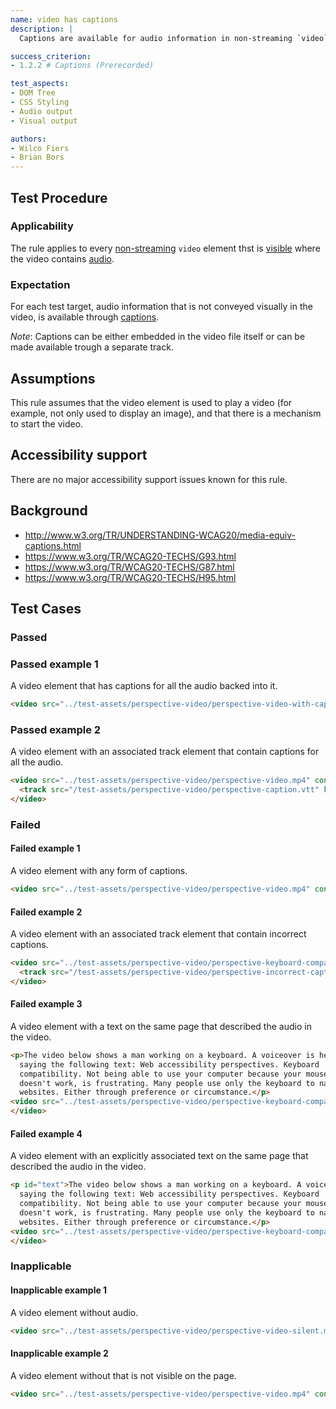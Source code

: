```yaml
---
name: video has captions
description: |
  Captions are available for audio information in non-streaming `video` elements.

success_criterion:
- 1.2.2 # Captions (Prerecorded)

test_aspects:
- DOM Tree
- CSS Styling
- Audio output
- Visual output

authors:
- Wilco Fiers
- Brian Bors
---
```


## Test Procedure

### Applicability

The rule applies to every [non-streaming](#non-streaming) `video` element thst is [visible](#visible) where the video contains [audio](#audio).

### Expectation

For each test target, audio information that is not conveyed visually in the video, is available through [captions](#captions).

*Note*: Captions can be either embedded in the video file itself or can be made available trough a separate track.

## Assumptions

This rule assumes that the video element is used to play a video (for example, not only used to display an  image), and that there is a mechanism to start the video.

## Accessibility support

There are no major accessibility support issues known for this rule.

## Background

- http://www.w3.org/TR/UNDERSTANDING-WCAG20/media-equiv-captions.html
- https://www.w3.org/TR/WCAG20-TECHS/G93.html
- https://www.w3.org/TR/WCAG20-TECHS/G87.html
- https://www.w3.org/TR/WCAG20-TECHS/H95.html

## Test Cases

### Passed

### Passed example 1

A video element that has captions for all the audio backed into it.

```html
<video src="../test-assets/perspective-video/perspective-video-with-captions.mp4" controls></video>
```

### Passed example 2

A video element with an associated track element that contain captions for all the audio.

```html
<video src="../test-assets/perspective-video/perspective-video.mp4" controls>
  <track src="/test-assets/perspective-video/perspective-caption.vtt" kind="captions">
</video>
```

### Failed

#### Failed example 1

A video element with any form of captions.

```html
<video src="../test-assets/perspective-video/perspective-video.mp4" controls></video>
```

#### Failed example 2

A video element with an associated track element that contain incorrect captions.

```html
<video src="../test-assets/perspective-video/perspective-keyboard-compatibility-video.mp4" controls>
  <track src="/test-assets/perspective-video/perspective-incorrect-caption.vtt" kind="captions">
</video>
```

#### Failed example 3

A video element with a text on the same page that described the audio in the video.

```html
<p>The video below shows a man working on a keyboard. A voiceover is heard 
  saying the following text: Web accessibility perspectives. Keyboard 
  compatibility. Not being able to use your computer because your mouse 
  doesn't work, is frustrating. Many people use only the keyboard to navigate 
  websites. Either through preference or circumstance.</p>
<video src="../test-assets/perspective-video/perspective-keyboard-compatibility-video.mp4" controls>
</video>
```

#### Failed example 4

A video element with an explicitly associated text on the same page that described the audio in the video.

```html
<p id="text">The video below shows a man working on a keyboard. A voiceover is heard 
  saying the following text: Web accessibility perspectives. Keyboard 
  compatibility. Not being able to use your computer because your mouse 
  doesn't work, is frustrating. Many people use only the keyboard to navigate 
  websites. Either through preference or circumstance.</p>
<video src="../test-assets/perspective-video/perspective-keyboard-compatibility-video.mp4" controls ariadescribedby="text">
</video>
```

### Inapplicable

#### Inapplicable example 1

A video element without audio.

```html
<video src="../test-assets/perspective-video/perspective-video-silent.mp4" controls></video>
```

#### Inapplicable example 2

A video element without that is not visible on the page.

```html
<video src="../test-assets/perspective-video/perspective-video.mp4" controls style="display: none;"></video>
```